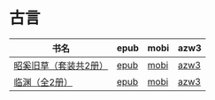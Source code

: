# 古言

| 书名 | epub | mobi | azw3 |
| --- | --- | --- | --- |
| [昭奚旧草（套装共2册）](None) | [epub](None) | [mobi](None) | [azw3](None) |
| [临渊（全2册）](http://ct.dalanmei.com/f/31084289-571786790-673973) | [epub](http://ct.dalanmei.com/f/31084289-571786790-673973) | [mobi](http://ct.dalanmei.com/f/31084289-571453052-4f9b0c) | [azw3](http://ct.dalanmei.com/f/31084289-571885956-575c99) |
